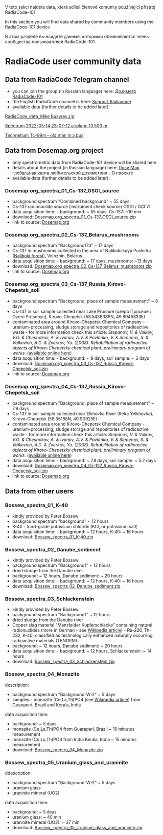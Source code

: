 V této sekci najdete data, která sdíleli členové komunity používající přístroj RadiaCode-101

In this section you will find data shared by community members using the RadiaCode-101 device

В этом разделе вы найдете данные, которыми обмениваются члены сообщества пользователей RadiaCode-101.

# RadiaCode user community data

## Data from RadiaCode Telegram channel 

- you can join the group (in Russian language) here: [Дозиметр RadiaCode-101](https://t.me/radiacode101)
- the English RadiaCode channel is here: [Support Radiacode](https://t.me/RadiacodeEng)
- available data (further details to be added later):

[RadiaCode_data_Mike Busyrev.zip](https://github.com/juhele/opengeodata/blob/master/amateur_spectrometry/Community_data/RadiaCode_data_Mike%20Busyrev.zip)

[Spectrum 2022-05-14 23-07-12 airplane 10 500 m](https://github.com/juhele/opengeodata/blob/master/amateur_spectrometry/Community_data/Spectrum_2022-05-14_23-07-12_airplane_10500m.xml)

[Technetium Tc-99m - old man in a bus](https://github.com/juhele/opengeodata/blob/master/amateur_spectrometry/Community_data/Tc-99m_old_man_in_a_bus.xml)

## Data from Dosemap.org project

- only spectrometric data from RadiaCode-101 device will be shared here
- details about the project (in Russian language) here: [Dose Map глобальная карта любительской дозиметрии - О проекте](https://dosemap.org/info/)
- available data (further details to be added later):

### Dosemap.org_spectra_01_Cs-137_OSGI_source

- background spectrum "Combined background" ~ 55 days
- Cs-137 radionuclide source (instrument check source) OSGI / ОСГИ
- data acquisition time: - background: ~ 55 days, Cs-137: ~10 min
- download: [Dosemap.org_spectra_01_Cs-137_OSGI_source.zip](https://github.com/juhele/opengeodata/blob/master/amateur_spectrometry/Community_data/Dosemap.org_spectra_01_Cs-137_OSGI_source.zip)
- link to source: [Dosemap.org](https://dosemap.org/info/cs137-osgi/)


### Dosemap.org_spectra_02_Cs-137_Belarus_mushrooms

- background spectrum "Background17d" ~ 17 days
- Cs-137 in mushrooms collected in the area of Nalibokskaya Pushcha ([Naliboki forest](https://en.wikipedia.org/wiki/Naliboki_forest)), Volozhin, Belarus
- data acquisition time: - background: ~ 17 days, mushrooms: ~13 days
- download: [Dosemap.org_spectra_02_Cs-137_Belarus_mushrooms.zip](https://github.com/juhele/opengeodata/blob/master/amateur_spectrometry/Community_data/Dosemap.org_spectra_02_Cs-137_Belarus_mushrooms.zip)
- link to source: [Dosemap.org](https://dosemap.org/info/cs137-nalibokskaya-pushcha/)


### Dosemap.org_spectra_03_Cs-137_Russia_Kirovo-Chepetsk_soil

- background spectrum "Background, place of sample measurement" ~ 8 days
- Cs-137 in soil sample collected near Lake Prosnoe (озеро Просное / Ozero Prosnoye), Kirovo-Chepetsk (58.5436389N, 49.8945833E)
- contaminated area around Kirovo-Chepetsk Chemical Company - uranium-processing, sludge storage and repositories of radioactive waste - for more information check this article:
*Stepanov, V. & Volkov, V.G. & Chesnokov, A. & Ivanov, A.V. & Pavlenko, V. & Semenov, S. & Volkovich, A.G. & Zverkov, Yu. (2008). Rehabilitation of radioactive objects of Kirovo-Chepetsky chemical plant: preliminary program of works.* ([available online here](https://www.researchgate.net/publication/268391735_Rehabilitation_of_radioactive_objects_of_Kirovo-Chepetsky_chemical_plant_preliminary_program_of_works))
- data acquisition time: - background: ~ 8 days, soil sample: ~ 3 days
- download: [Dosemap.org_spectra_03_Cs-137_Russia_Kirovo-Chepetsk_soil.zip](https://github.com/juhele/opengeodata/blob/master/amateur_spectrometry/Community_data/Dosemap.org_spectra_03_Cs-137_Russia_Kirovo-Chepetsk_soil.zip)
- link to source: [Dosemap.org](https://dosemap.org/info/cs137-ground-chepetsk/)


### Dosemap.org_spectra_04_Cs-137_Russia_Kirovo-Chepetsk_soil

- background spectrum "Background, place of sample measurement" ~ 7.8 days
- Cs-137 in soil sample collected near Elkhovka River (Reka Yelkhovka), Kirovo-Chepetsk (58.55188N, 49.90925E)
- contaminated area around Kirovo-Chepetsk Chemical Company - uranium-processing, sludge storage and repositories of radioactive waste - for more information check this article:
*Stepanov, V. & Volkov, V.G. & Chesnokov, A. & Ivanov, A.V. & Pavlenko, V. & Semenov, S. & Volkovich, A.G. & Zverkov, Yu. (2008). Rehabilitation of radioactive objects of Kirovo-Chepetsky chemical plant: preliminary program of works.* ([available online here](https://www.researchgate.net/publication/268391735_Rehabilitation_of_radioactive_objects_of_Kirovo-Chepetsky_chemical_plant_preliminary_program_of_works))
- data acquisition time: - background: ~ 7.8 days, soil sample: ~ 5.2 days
- download: [Dosemap.org_spectra_04_Cs-137_Russia_Kirovo-Chepetsk_soil.zip](https://github.com/juhele/opengeodata/blob/master/amateur_spectrometry/Community_data/Dosemap.org_spectra_04_Cs-137_Russia_Kirovo-Chepetsk_soil.zip)
- link to source: [Dosemap.org](https://dosemap.org/info/cs137-ground-chepetsk_3/)

## Data from other users

### Bossew_spectra_01_K-40

- kindly provided by Peter Bossew
- background spectrum "background" ~ 12 hours
- K-40 - food-grade potassium chloride (KCl, or potassium salt)
- data acquisition time: - background: ~ 12 hours, K-40: ~ 16 hours
- download: [Bossew_spectra_01_K-40.zip](https://github.com/juhele/opengeodata/blob/master/amateur_spectrometry/Community_data/Bossew_spectra_01_K-40.zip)

### Bossew_spectra_02_Danube_sediment

- kindly provided by Peter Bossew
- background spectrum "Background1" ~ 12 hours
- dried sludge from the Danube river
- background: ~ 12 hours, Danube sediment: ~ 20 hours
- data acquisition time: - background: ~ 12 hours, K-40: ~ 16 hours
- download: [Bossew_spectra_02_Danube_sediment.zip](https://github.com/juhele/opengeodata/blob/master/amateur_spectrometry/Community_data/Bossew_spectra_02_Danube_sediment.zip)


### Bossew_spectra_03_Schlackenstein

- kindly provided by Peter Bossew
- background spectrum "Background1" ~ 12 hours
- dried sludge from the Danube river
- Copper slag material "Mansfelder Kupferschlacke" containing natural radionuclides (more in German - see [Wikipedia article](https://de.wikipedia.org/wiki/Mansfelder_Kupferschlackensteine)) - Ra-226, Th-232, K-40; classified as technologically enhanced naturally occurring radioactive materials (TENORM)
- background: ~ 12 hours, Danube sediment: ~ 20 hours
- data acquisition time: - background: ~ 12 hours, Schlackenstein: ~ 14 hours
- download: [Bossew_spectra_03_Schlackenstein.zip](https://github.com/juhele/opengeodata/blob/master/amateur_spectrometry/Community_data/Bossew_spectra_03_Schlackenstein.zip)

### Bossew_spectra_04_Monazite

description: 
- background spectrum "Background-W-2" ~ 5 days
- samples - monazite (Ce,La,Th)PO4 (see [Wikipedia article](https://en.wikipedia.org/wiki/Monazite)) from Guarapari, Brazil and Kerala, India

data acquisition time:
- background: ~ 5 days
- monazite (Ce,La,Th)PO4 from Guarapari, Brazil ~ 10 minutes measurement 
- monazite (Ce,La,Th)PO4 from India Kerala, India ~ 15 minutes measurement 
- download: [Bossew_spectra_04_Monazite.zip](https://github.com/juhele/opengeodata/blob/master/amateur_spectrometry/Community_data/Bossew_spectra_04_Monazite.zip)

### Bossew_spectra_05_Uranium_glass_and_uraninite

ddescription: 
- background spectrum "Background-W-2" ~ 5 days
- uranium glass
- uraninite mineral (UO2)

data acquisition time:
- background: ~ 5 days
- uranium glass: ~ 40 min
- uraninite mineral (UO2): ~ 37 min
- download: [Bossew_spectra_05_Uranium_glass_and_uraninite.zip](https://github.com/juhele/opengeodata/blob/master/amateur_spectrometry/Community_data/Bossew_spectra_05_Uranium_glass_and_uraninite.zip)
